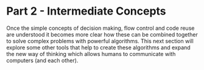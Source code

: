 # Part 2 - Intermediate Concepts

Once the simple concepts of decision making, flow control and code reuse are understood it becomes more clear how these can be combined together to solve complex problems with powerful algorithms.  This next section will explore some other tools that help to create these algorithms and expand the new way of thinking which allows humans to communicate with computers (and each other).

```{tableofcontents}
```